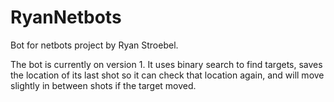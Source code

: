# RyanNetbots
Bot for netbots project by Ryan Stroebel.

The bot is currently on version 1. It uses binary search to find targets, saves the location of its last shot so it can check that location again, and will move slightly in between shots if the target moved.

